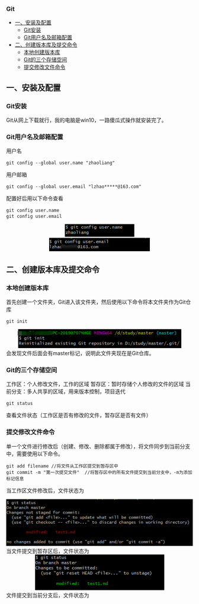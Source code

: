 ### Git
   * [一、安装及配置](#一安装及配置)
       * [Git安装](#Git安装)
	   * [Git用户名及邮箱配置](#Git用户名及邮箱配置)
   * [二、创建版本库及提交命令](#二创建版本库及提交命令)
       * [本地创建版本库](#本地创建版本库)
	   * [Git的三个存储空间](#Git的三个存储空间)
	   * [提交修改文件命令](#提交修改文件命令)
   
   ## 一、安装及配置
   ### Git安装
   Git从网上下载就行，我的电脑是win10，一路傻瓜式操作就安装完了。
   
   ### Git用户名及邮箱配置
   用户名
   ```
   git config --global user.name "zhaoliang"
   ```
   用户邮箱
   ```
   git config --global user.email "lzhao*****@163.com"
   ```
   配置好后用以下命令查看
   ```
   git config user.name
   git config user.email
   ```
   <div align="center">
   <img src="../图片/Git/用户名图片.png">
   </div>
   <div align="center">
   <img src="../图片/Git/用户邮箱图片.png">
   </div>
   
   ## 二、创建版本库及提交命令
   ### 本地创建版本库
   首先创建一个文件夹，Git进入该文件夹，然后使用以下命令将本文件夹作为Git仓库
   ```
   git init
   ```
   <div align="center">
   <img src="../图片/Git/创建版本库图片.png">
   </div>
   会发现文件后面会有master标记，说明此文件夹现在是Git仓库。
   
   ### Git的三个存储空间
   工作区：个人修改文件，工作的区域
   暂存区：暂时存储个人修改的文件的区域
   当前分支：多人共享的区域，用来版本控制，项目迭代
   ```
   git status
   ```
   查看文件状态（工作区是否有修改的文件，暂存区是否有文件）
   
   ### 提交修改文件命令
   单一个文件进行修改后（创建、修改、删除都属于修改），将文件同步到当前分支中，需要使用以下命令。
   ```
   git add filename //将文件从工作区提交到暂存区中
   git commit -m "第一次提交文件"  //将暂存区中的所有文件提交到当前分支中，-m为添加标记信息
   ```
   当工作区文件修改后，文件状态为
   <div align="center">
   <img src="../图片/Git/提交修改文件命令图片1.png">
   </div>
   当文件提交到暂存区后，文件状态为
   <div align="center">
   <img src="../图片/Git/提交修改文件命令图片2.png">
   </div>
   文件提交到当前分支后，文件状态为
   <div align="center">
   <img src="../图片/Git/提交修改文件命令图片3.png>
   </div>
	     。。。。。
   
